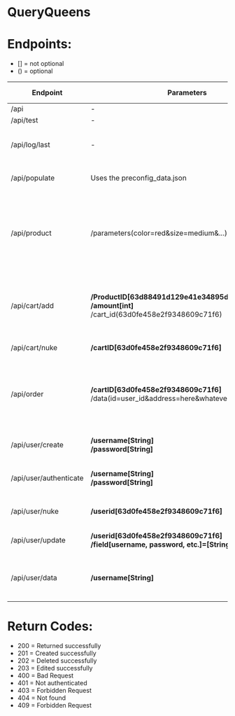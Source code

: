 # QueryQueens

# Endpoints:
 
+ [] = not optional
+ () = optional

| Endpoint               | Parameters                                                                                         | Return type | Function                                                                                              |
|------------------------|----------------------------------------------------------------------------------------------------|-------------|-------------------------------------------------------------------------------------------------------|
| /api                   | -                                                                                                  | String      | testing                                                                                               |
| /api/test              | -                                                                                                  | String      | testing                                                                                               |
| /api/log/last          | -                                                                                                  | json        | Returns the timestamp of the last POST call                                                           |
| /api/populate          | Uses the preconfig_data.json                                                                       | String      | Filling the database with test data                                                                   |
| /api/product           | /parameters(color=red&size=medium&...)                                                             | json        | Returns all products fitting the given parameters <br/>If none are provided returns all products      |
| /api/cart/add          | **/ProductID[63d88491d129e41e34895dfc] <br/>/amount[int]** <br/>/cart_id(63d0fe458e2f9348609c71f6) | String(ID)  | Adds a Product to a cart <br/>If no ID is provided creates a new cart                                 |
| /api/cart/nuke         | **/cartID[63d0fe458e2f9348609c71f6]**                                                              | String      | Deletes a cart                                                                                        |
| /api/order             | **/cartID[63d0fe458e2f9348609c71f6]** <br/>/data(id=user_id&address=here&whatever=something&....)  | String      | Creates an order from an existing cart<br/>if id is provided in data, imports all data from that user |
| /api/user/create       | **/username[String] <br/>/password[String]**                                                       | String(ID)  | Creates a user and returns the ID                                                                     |
| /api/user/authenticate | **/username[String] <br/>/password[String]**                                                       | String(ID)  | Authenticates a user and returns their ID                                                             |
| /api/user/nuke         | **/userid[63d0fe458e2f9348609c71f6]**                                                              | String      | Removes a user from the database                                                                      |
| /api/user/update       | **/userid[63d0fe458e2f9348609c71f6] <br/>/field[username, password, etc.]=[String]**               | String      | Edits or adds fields to the users data                                                                |
| /api/user/data         | **/username[String]**                                                                              | json        | Returns the user data, without password or ID                                                         |

# Return Codes:

+ 200 = Returned successfully
+ 201 = Created successfully
+ 202 = Deleted successfully
+ 203 = Edited successfully
+ 400 = Bad Request
+ 401 = Not authenticated
+ 403 = Forbidden Request
+ 404 = Not found
+ 409 = Forbidden Request